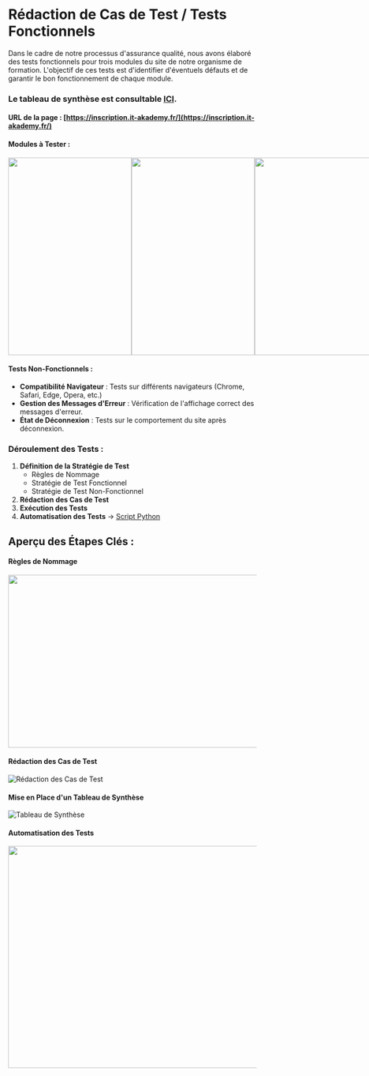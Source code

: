 # Rédaction de Cas de Test / Tests Fonctionnels

Dans le cadre de notre processus d'assurance qualité, nous avons élaboré des tests fonctionnels pour trois modules du site de notre organisme de formation. L'objectif de ces tests est d'identifier d'éventuels défauts et de garantir le bon fonctionnement de chaque module.

### Le tableau de synthèse est consultable [ICI](https://docs.google.com/spreadsheets/d/1Jrd9wfgYacOR8oP4kxeDFXGI0FDILyfVdYa4s2JK7Ac/edit?gid=0#gid=0).

#### URL de la page : [https://inscription.it-akademy.fr/](https://inscription.it-akademy.fr/)

#### **Modules à Tester :**
<div style="display: flex; justify-content: space-around;">
    <img src="img/crea.png" width="250" height="400" />
    <img src="img/cone.png" width="250" height="400" />
    <img src="img/mdp.png" width="250" height="400" />
</div>

#### **Tests Non-Fonctionnels :**
- **Compatibilité Navigateur** : Tests sur différents navigateurs (Chrome, Safari, Edge, Opera, etc.)
- **Gestion des Messages d'Erreur** : Vérification de l'affichage correct des messages d'erreur.
- **État de Déconnexion** : Tests sur le comportement du site après déconnexion.

### Déroulement des Tests :
1. **Définition de la Stratégie de Test**
   - Règles de Nommage
   - Stratégie de Test Fonctionnel
   - Stratégie de Test Non-Fonctionnel
2. **Rédaction des Cas de Test**
3. **Exécution des Tests**
4. **Automatisation des Tests** → [Script Python](script/test_connexion.py)

## Aperçu des Étapes Clés :

#### Règles de Nommage
<img src="img/nom.png" width="700" height="350" />

#### Rédaction des Cas de Test 
![Rédaction des Cas de Test](https://github.com/user-attachments/assets/dd2e1ed3-bfe9-48df-b92c-014a3905da41)

#### Mise en Place d'un Tableau de Synthèse 
![Tableau de Synthèse](https://github.com/user-attachments/assets/286ec0ab-daa3-4c73-bc26-d39ba7ab614a)

#### Automatisation des Tests 
<img src="img/auto.gif" width="900" height="450" />
